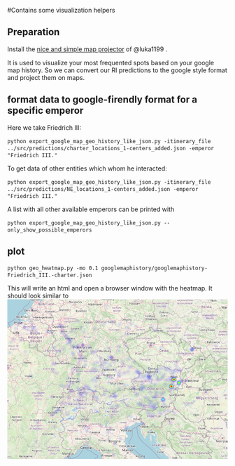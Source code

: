 #Contains some visualization helpers

## Preparation

Install the [nice and simple map projector](https://github.com/luka1199/geo-heatmap) of @luka1199 .

It is used to visualize your most frequented spots based on your google map history. So we can convert our RI predictions to the google style format and project them on maps.

## format data to google-firendly format for a specific emperor

Here we take Friedrich III:

```
python export_google_map_geo_history_like_json.py -itinerary_file ../src/predictions/charter_locations_1-centers_added.json -emperor "Friedrich III."
```

To get data of other entities which whom he interacted:

```
python export_google_map_geo_history_like_json.py -itinerary_file ../src/predictions/NE_locations_1-centers_added.json -emperor "Friedrich III."
```

A list with all other available emperors can be printed with

```
python export_google_map_geo_history_like_json.py --only_show_possible_emperors

```

## plot

```
python geo_heatmap.py -mo 0.1 googlemaphistory/googlemaphistory-Friedrich_III.-charter.json
```

This will write an html and open a browser window with the heatmap. It should look similar to ![this](example_img/example-f3.png)


